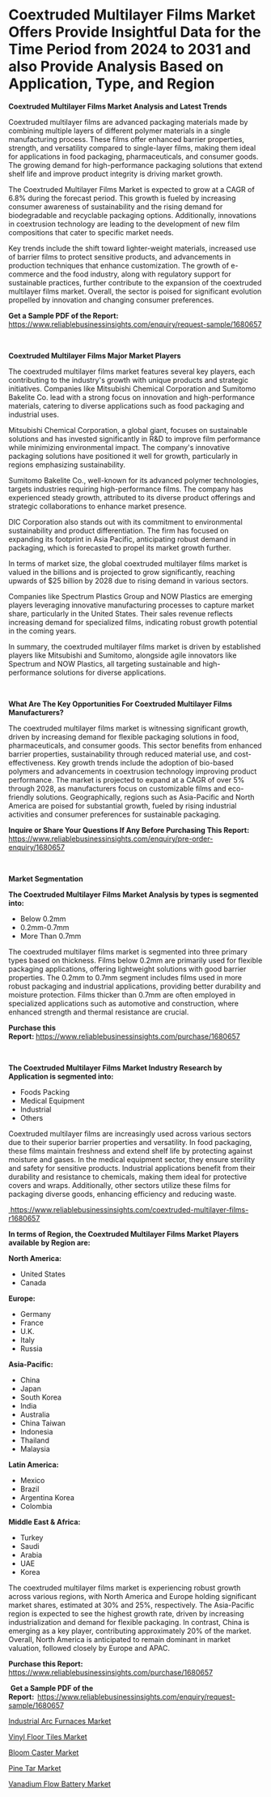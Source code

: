 <p><h1>Coextruded Multilayer Films Market Offers Provide Insightful Data for the Time Period from 2024 to 2031 and also Provide Analysis Based on Application, Type, and Region</h1></p><p><strong>Coextruded Multilayer Films Market Analysis and Latest Trends</strong></p>
<p><p>Coextruded multilayer films are advanced packaging materials made by combining multiple layers of different polymer materials in a single manufacturing process. These films offer enhanced barrier properties, strength, and versatility compared to single-layer films, making them ideal for applications in food packaging, pharmaceuticals, and consumer goods. The growing demand for high-performance packaging solutions that extend shelf life and improve product integrity is driving market growth. </p><p>The Coextruded Multilayer Films Market is expected to grow at a CAGR of 6.8% during the forecast period. This growth is fueled by increasing consumer awareness of sustainability and the rising demand for biodegradable and recyclable packaging options. Additionally, innovations in coextrusion technology are leading to the development of new film compositions that cater to specific market needs. </p><p>Key trends include the shift toward lighter-weight materials, increased use of barrier films to protect sensitive products, and advancements in production techniques that enhance customization. The growth of e-commerce and the food industry, along with regulatory support for sustainable practices, further contribute to the expansion of the coextruded multilayer films market. Overall, the sector is poised for significant evolution propelled by innovation and changing consumer preferences.</p></p>
<p><strong>Get a Sample PDF of the Report:&nbsp;</strong> <a href="https://www.reliablebusinessinsights.com/enquiry/request-sample/1680657?utm_campaign=62&utm_medium=2&utm_source=Github&utm_content=ia&utm_term=16122024&utm_id=coextruded-multilayer-films">https://www.reliablebusinessinsights.com/enquiry/request-sample/1680657</a></p>
<p>&nbsp;</p>
<p><strong>Coextruded Multilayer Films Major Market Players</strong></p>
<p><p>The coextruded multilayer films market features several key players, each contributing to the industry's growth with unique products and strategic initiatives. Companies like Mitsubishi Chemical Corporation and Sumitomo Bakelite Co. lead with a strong focus on innovation and high-performance materials, catering to diverse applications such as food packaging and industrial uses.</p><p>Mitsubishi Chemical Corporation, a global giant, focuses on sustainable solutions and has invested significantly in R&D to improve film performance while minimizing environmental impact. The company's innovative packaging solutions have positioned it well for growth, particularly in regions emphasizing sustainability.</p><p>Sumitomo Bakelite Co., well-known for its advanced polymer technologies, targets industries requiring high-performance films. The company has experienced steady growth, attributed to its diverse product offerings and strategic collaborations to enhance market presence.</p><p>DIC Corporation also stands out with its commitment to environmental sustainability and product differentiation. The firm has focused on expanding its footprint in Asia Pacific, anticipating robust demand in packaging, which is forecasted to propel its market growth further.</p><p>In terms of market size, the global coextruded multilayer films market is valued in the billions and is projected to grow significantly, reaching upwards of $25 billion by 2028 due to rising demand in various sectors.</p><p>Companies like Spectrum Plastics Group and NOW Plastics are emerging players leveraging innovative manufacturing processes to capture market share, particularly in the United States. Their sales revenue reflects increasing demand for specialized films, indicating robust growth potential in the coming years.</p><p>In summary, the coextruded multilayer films market is driven by established players like Mitsubishi and Sumitomo, alongside agile innovators like Spectrum and NOW Plastics, all targeting sustainable and high-performance solutions for diverse applications.</p></p>
<p>&nbsp;</p>
<p><strong>What Are The Key Opportunities For Coextruded Multilayer Films Manufacturers?</strong></p>
<p><p>The coextruded multilayer films market is witnessing significant growth, driven by increasing demand for flexible packaging solutions in food, pharmaceuticals, and consumer goods. This sector benefits from enhanced barrier properties, sustainability through reduced material use, and cost-effectiveness. Key growth trends include the adoption of bio-based polymers and advancements in coextrusion technology improving product performance. The market is projected to expand at a CAGR of over 5% through 2028, as manufacturers focus on customizable films and eco-friendly solutions. Geographically, regions such as Asia-Pacific and North America are poised for substantial growth, fueled by rising industrial activities and consumer preferences for sustainable packaging.</p></p>
<p><strong>Inquire or Share Your Questions If Any Before Purchasing This Report:</strong> <a href="https://www.reliablebusinessinsights.com/enquiry/pre-order-enquiry/1680657?utm_campaign=62&utm_medium=2&utm_source=Github&utm_content=ia&utm_term=16122024&utm_id=coextruded-multilayer-films">https://www.reliablebusinessinsights.com/enquiry/pre-order-enquiry/1680657</a></p>
<p>&nbsp;</p>
<p><strong>Market Segmentation</strong></p>
<p><strong>The Coextruded Multilayer Films Market Analysis by types is segmented into:</strong></p>
<p><ul><li>Below 0.2mm</li><li>0.2mm-0.7mm</li><li>More Than 0.7mm</li></ul></p>
<p><p>The coextruded multilayer films market is segmented into three primary types based on thickness. Films below 0.2mm are primarily used for flexible packaging applications, offering lightweight solutions with good barrier properties. The 0.2mm to 0.7mm segment includes films used in more robust packaging and industrial applications, providing better durability and moisture protection. Films thicker than 0.7mm are often employed in specialized applications such as automotive and construction, where enhanced strength and thermal resistance are crucial.</p></p>
<p><strong>Purchase this Report:&nbsp;</strong><a href="https://www.reliablebusinessinsights.com/purchase/1680657?utm_campaign=62&utm_medium=2&utm_source=Github&utm_content=ia&utm_term=16122024&utm_id=coextruded-multilayer-films">https://www.reliablebusinessinsights.com/purchase/1680657</a></p>
<p>&nbsp;</p>
<p><strong>The Coextruded Multilayer Films Market Industry Research by Application is segmented into:</strong></p>
<p><ul><li>Foods Packing</li><li>Medical Equipment</li><li>Industrial</li><li>Others</li></ul></p>
<p><p>Coextruded multilayer films are increasingly used across various sectors due to their superior barrier properties and versatility. In food packaging, these films maintain freshness and extend shelf life by protecting against moisture and gases. In the medical equipment sector, they ensure sterility and safety for sensitive products. Industrial applications benefit from their durability and resistance to chemicals, making them ideal for protective covers and wraps. Additionally, other sectors utilize these films for packaging diverse goods, enhancing efficiency and reducing waste.</p></p>
<p><a href="https://www.reliablebusinessinsights.com/coextruded-multilayer-films-r1680657?utm_campaign=62&utm_medium=2&utm_source=Github&utm_content=ia&utm_term=16122024&utm_id=coextruded-multilayer-films">&nbsp;https://www.reliablebusinessinsights.com/coextruded-multilayer-films-r1680657</a></p>
<p><strong>In terms of Region, the Coextruded Multilayer Films Market Players available by Region are:</strong></p>
<p>
    <p> <strong> North America: </strong>
        <ul>
            <li>United States</li>
            <li>Canada</li>
        </ul>
        </p> 
    <p> <strong> Europe: </strong>
        <ul>
            <li>Germany</li>
            <li>France</li>
            <li>U.K.</li>
            <li>Italy</li>
            <li>Russia</li>
        </ul>
        </p> 
    <p> <strong> Asia-Pacific: </strong>
        <ul>
            <li>China</li>
            <li>Japan</li>
            <li>South Korea</li>
            <li>India</li>
            <li>Australia</li>
            <li>China Taiwan</li>
            <li>Indonesia</li>
            <li>Thailand</li>
            <li>Malaysia</li>
        </ul>
        </p> 
    <p> <strong> Latin America: </strong>
        <ul>
            <li>Mexico</li>
            <li>Brazil</li>
            <li>Argentina Korea</li>
            <li>Colombia</li>
        </ul>
        </p> 
    <p> <strong> Middle East & Africa: </strong>
        <ul>
            <li>Turkey</li>
            <li>Saudi</li>
            <li>Arabia</li>
            <li>UAE</li>
            <li>Korea</li>
        </ul>
    </p>
    </p>
<p><p>The coextruded multilayer films market is experiencing robust growth across various regions, with North America and Europe holding significant market shares, estimated at 30% and 25%, respectively. The Asia-Pacific region is expected to see the highest growth rate, driven by increasing industrialization and demand for flexible packaging. In contrast, China is emerging as a key player, contributing approximately 20% of the market. Overall, North America is anticipated to remain dominant in market valuation, followed closely by Europe and APAC.</p></p>
<p><strong>Purchase this Report: </strong><a href="https://www.reliablebusinessinsights.com/purchase/1680657?utm_campaign=62&utm_medium=2&utm_source=Github&utm_content=ia&utm_term=16122024&utm_id=coextruded-multilayer-films">https://www.reliablebusinessinsights.com/purchase/1680657</a></p>
<p>&nbsp;<strong>Get a Sample PDF of the Report:&nbsp;&nbsp;</strong><a href="https://www.reliablebusinessinsights.com/enquiry/request-sample/1680657?utm_campaign=62&utm_medium=2&utm_source=Github&utm_content=ia&utm_term=16122024&utm_id=coextruded-multilayer-films">https://www.reliablebusinessinsights.com/enquiry/request-sample/1680657</a></p>
<p><strong></strong></p>
<p><p><a href="https://github.com/mcfred89/Market-Research-Report-List-1/blob/main/industrial-arc-furnaces-market.md?utm_campaign=62&utm_medium=2&utm_source=Github&utm_content=ia&utm_term=16122024&utm_id=coextruded-multilayer-films">Industrial Arc Furnaces Market</a></p><p><a href="https://www.linkedin.com/pulse/vinyl-floor-tiles-market-projected-significant-growth-competition-gkuif?utm_campaign=62&utm_medium=2&utm_source=Github&utm_content=ia&utm_term=16122024&utm_id=coextruded-multilayer-films">Vinyl Floor Tiles Market</a></p><p><a href="https://github.com/wileonie19657/Market-Research-Report-List-1/blob/main/bloom-caster-market.md?utm_campaign=62&utm_medium=2&utm_source=Github&utm_content=ia&utm_term=16122024&utm_id=coextruded-multilayer-films">Bloom Caster Market</a></p><p><a href="https://www.linkedin.com/pulse/detailed-analysis-size-dynamics-expected-development-pine-tar-0zntf?utm_campaign=62&utm_medium=2&utm_source=Github&utm_content=ia&utm_term=16122024&utm_id=coextruded-multilayer-films">Pine Tar Market</a></p><p><a href="https://www.linkedin.com/pulse/comprehensive-market-analysis-vanadium-flow-battery-trends-share-wodwc?utm_campaign=62&utm_medium=2&utm_source=Github&utm_content=ia&utm_term=16122024&utm_id=coextruded-multilayer-films">Vanadium Flow Battery Market</a></p></p>